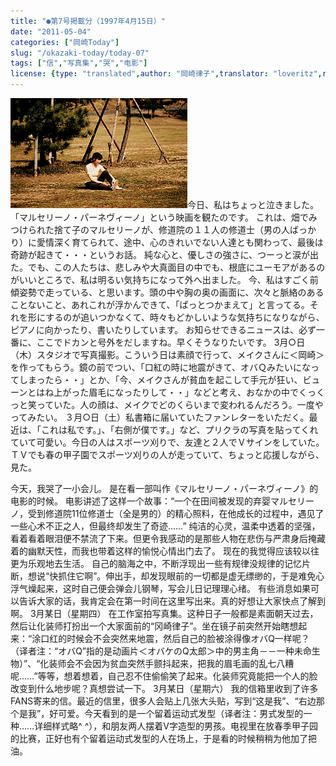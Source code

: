 ```yaml
---
title: "●第7号掲載分（1997年4月15日）"
date: "2011-05-04"
categories: ["岡崎Today"]
slug: "/okazaki-today/today-07"
tags: ["信","写真集","哭","电影"]
license: {type: "translated",author: "岡崎律子",translator: "loveritz",reproduced-url: "http://www.ne.jp/asahi/okazaki/book/today/today7.html",reproduced-website: "岡崎律子Book"}
---
```


[![kasai2](./images/kasai2.gif)](./images/kasai2.gif)今日、私はちょっと泣きました。 「マルセリーノ・パーネヴィーノ」という映画を観たのです。 これは、畑でみつけられた捨て子のマルセリーノが、修道院の１１人の修道士（男の人ばっかり）に愛情深く育てられて、途中、心のきれいでない人達とも関わって、最後は奇跡が起きて・・・というお話。 純な心と、優しさの強さに、つーっと涙が出た。でも、この人たちは、悲しみや大真面目の中でも、根底にユーモアがあるのがいいところで、私は明るい気持ちになって外へ出ました。 今、私はすごく前傾姿勢で走っている、と思います。頭の中や胸の奥の画面に、次々と脈絡のあることないこと、あれこれが浮かんできて、「ぱっとつかまえて」と言ってる。それを形にするのが追いつかなくて、時々もどかしいような気持ちになりながら、ピアノに向かったり、書いたりしています。 お知らせできるニュースは、必ず一番に、ここでドカンと号外をだしますね。早くそうなりたいです。 3月○日（木）スタジオで写真撮影。こういう日は素顔で行って、メイクさんに＜岡崎＞を作ってもらう。鏡の前でつい、「口紅の時に地震がきて、オバＱみたいになってしまったら・・」とか、「今、メイクさんが貧血を起こして手元が狂い、ビューンとはね上がった眉毛になったりして・・」などと考え、おなかの中でくっくっと笑っていた。人の顔は、メイクでどのくらいまで変われるんだろう。一度やってみたい。 ３月○日（土）私書箱に届いていたファンレターをいただく。最近は、「これは私です。」、「右側が僕です。」など、プリクラの写真を貼ってくれていて可愛い。今日の人はスポーツ刈りで、友達と２人でＶサインをしていた。ＴＶでも春の甲子園でスポーツ刈りの人が走っていて、ちょっと応援しながら、見た。

今天，我哭了一小会儿。 是在看一部叫作《マルセリーノ・パーネヴィーノ》的电影的时候。 电影讲述了这样一个故事：“一个在田间被发现的弃婴マルセリーノ，受到修道院11位修道士（全是男的）的精心照料，在他成长的过程中，遇见了一些心术不正之人，但最终却发生了奇迹……” 纯洁的心灵，温柔中透着的坚强，看着看着眼泪便不禁流了下来。但更令我感动的是那些人物在悲伤与严肃身后掩藏着的幽默天性，而我也带着这样的愉悦心情出门去了。 现在的我觉得应该较以往更为乐观地去生活。 自己的脑海之中，不断浮现出一些有规律没规律的记忆片断，想说“快抓住它啊”。伸出手，却发现眼前的一切都是虚无缥缈的，于是难免心浮气燥起来，这时自己便会弹会儿钢琴，写会儿日记理理心绪。 有些消息如果可以告诉大家的话，我肯定会在第一时间在这里写出来。真的好想让大家快点了解到啊。 3月某日（星期四） 在工作室拍写真集。这种日子一般都是素面朝天过去，然后让化装师打扮出一个大家面前的“冈崎律子”。坐在镜子前突然开始瞎想起来：“涂口红的时候会不会突然来地震，然后自己的脸被涂得像オバQ一样呢？（译者注：“オバQ”指的是动画片＜オバケのQ太郎＞中的男主角－－一种未命生物）”、“化装师会不会因为贫血突然手颤抖起来，把我的眉毛画的乱七八糟呢……”等等，想着想着，自己忍不住偷偷笑了起来。化装师究竟能把一个人的脸改变到什么地步呢？真想尝试一下。 3月某日（星期六） 我的信箱里收到了许多FANS寄来的信。最近的信里，很多人会贴上几张大头贴，写到“这是我”、“右边那个是我”，好可爱。今天看到的是一个留着运动式发型（译者注：男式发型的一种……详细样式略^ ^），和朋友两人摆着V字造型的男孩。电视里在放春季甲子园的比赛，正好也有个留着运动式发型的人在场上，于是看的时候稍稍为他加了把油。

